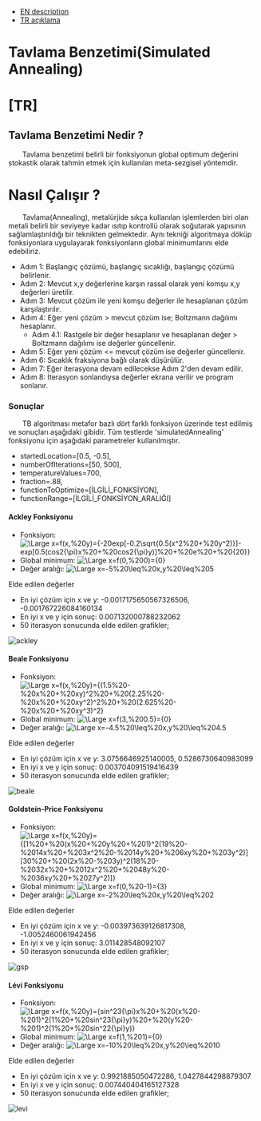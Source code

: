 - [EN description](#en)  
- [TR açıklama](#tr)



# Tavlama Benzetimi(Simulated Annealing)

# [TR]

## Tavlama Benzetimi Nedir ?
&emsp;&emsp;Tavlama benzetimi belirli bir fonksiyonun global optimum değerini stokastik olarak tahmin etmek için kullanılan meta-sezgisel yöntemdir.
 
# Nasıl Çalışır ?
&emsp;&emsp;Tavlama(Annealing), metalürjide sıkça kullanılan işlemlerden biri olan metali belirli bir seviyeye kadar ısıtıp kontrollü olarak soğutarak yapısının sağlamlaştırıldığı bir teknikten gelmektedir. Aynı tekniği algoritmaya döküp fonksiyonlara uygulayarak fonksiyonların global minimumlarını elde edebiliriz.

- Adım 1: Başlangıç çözümü, başlangıç sıcaklığı, başlangıç çözümü belirlenir.
- Adım 2: Mevcut x,y değerlerine karşın rassal olarak yeni komşu x,y değerleri üretilir.
- Adım 3: Mevcut çözüm ile yeni komşu değerler ile hesaplanan çözüm karşılaştırılır.
- Adım 4: Eğer yeni çözüm > mevcut çözüm ise; Boltzmann dağılımı hesaplanır.
   - Adım 4.1: Rastgele bir değer hesaplanır ve hesaplanan değer > Boltzmann dağılımı ise değerler güncellenir.
- Adım 5: Eğer yeni çözüm <= mevcut çözüm ise değerler güncellenir.
- Adım 6: Sıcaklık fraksiyona bağlı olarak düşürülür.
- Adım 7: Eğer iterasyona devam edilecekse Adım 2'den devam edilir.
- Adım 8: İterasyon sonlandıysa değerler ekrana verilir ve program sonlanır.
 
 ### Sonuçlar
 
 &emsp;&emsp;TB algoritması metafor bazlı dört farklı fonksiyon üzerinde test edilmiş ve sonuçları aşağıdaki gibidir. Tüm testlerde 'simulatedAnnealing' fonksiyonu için aşağıdaki parametreler kullanılmıştır.

- startedLocation=[0.5, -0.5],
- numberOfIterations=[50, 500],
- temperatureValues=700,
- fraction=.88,
- functionToOptimize=[İLGİLİ_FONKSİYON],
- functionRange=[İLGİLİ_FONKSİYON_ARALIĞI]
 
 #### Ackley Fonksiyonu
 
- Fonksiyon: ![\Large x=f(x,%20y)={-20exp[-0.2\sqrt{0.5(x^2%20+%20y^2)}]-exp[0.5(cos2{\pi}x%20+%20cos2{\pi}y)]%20+%20e%20+%20{20}}](https://latex.codecogs.com/svg.latex?\Large&space;f(x,%20y)={-20exp[-0.2\sqrt{0.5(x^2%20+%20y^2)}]-exp[0.5(cos2{\pi}x%20+%20cos2{\pi}y)]%20+%20e%20+%20{20}}) 
- Global minimum: ![\Large x=f(0,%200)={0}](https://latex.codecogs.com/svg.latex?\Large&space;f(0,%200)={0})
- Değer aralığı: ![\Large x=-5%20\leq%20x,y%20\leq%205](https://latex.codecogs.com/svg.latex?\Large&space;-5%20\leq%20x,y%20\leq%205)

Elde edilen değerler

- En iyi çözüm için x ve y: -0.0017175650567326506, -0.001767226084160134
- En iyi x ve y için sonuç: 0.007132000788232062
- 50 iterasyon sonucunda elde edilen grafikler;

![ackley](https://user-images.githubusercontent.com/51250249/108876819-ab922200-760f-11eb-9a6b-a01f2da187f6.png)

 #### Beale Fonksiyonu

- Fonksiyon: ![\Large x=f(x,%20y)={(1.5%20-%20x%20+%20xy)^2%20+%20(2.25%20-%20x%20+%20xy^2)^2%20+%20(2.625%20-%20x%20+%20xy^3)^2}](https://latex.codecogs.com/svg.latex?\Large&space;f(x,%20y)={(1.5%20-%20x%20+%20xy)^2%20+%20(2.25%20-%20x%20+%20xy^2)^2%20+%20(2.625%20-%20x%20+%20xy^3)^2}) 
- Global minimum: ![\Large x=f(3,%200.5)={0}](https://latex.codecogs.com/svg.latex?\Large&space;f(3,%200.5)={0})
- Değer aralığı: ![\Large x=-4.5%20\leq%20x,y%20\leq%204.5](https://latex.codecogs.com/svg.latex?\Large&space;-4.5%20\leq%20x,y%20\leq%204.5)

Elde edilen değerler

- En iyi çözüm için x ve y: 3.0756646925140005, 0.5286730640983099
- En iyi x ve y için sonuç: 0.003704091519416439
- 50 iterasyon sonucunda elde edilen grafikler;

![beale](https://user-images.githubusercontent.com/51250249/108878274-27d93500-7611-11eb-8590-d3d3ef23f0fc.png)

 #### Goldstein-Price Fonksiyonu

- Fonksiyon: ![\Large x=f(x,%20y)={[1%20+%20(x%20+%20y%20+%201)^2(19%20-%2014x%20+%203x^2%20-%2014y%20+%206xy%20+%203y^2)][30%20+%20(2x%20-%203y)^2(18%20-%2032x%20+%2012x^2%20+%2048y%20-%2036xy%20+%2027y^2)]}](https://latex.codecogs.com/svg.latex?\Large&space;f(x,%20y)={[1%20+%20(x%20+%20y%20+%201)^2(19%20-%2014x%20+%203x^2%20-%2014y%20+%206xy%20+%203y^2)][30%20+%20(2x%20-%203y)^2(18%20-%2032x%20+%2012x^2%20+%2048y%20-%2036xy%20+%2027y^2)]}) 
- Global minimum: ![\Large x=f(0,%20-1)={3}](https://latex.codecogs.com/svg.latex?\Large&space;f(0,%20-1)={3})
- Değer aralığı: ![\Large x=-2%20\leq%20x,y%20\leq%202](https://latex.codecogs.com/svg.latex?\Large&space;-2%20\leq%20x,y%20\leq%202)

Elde edilen değerler

- En iyi çözüm için x ve y: -0.003973639126817308, -1.0052460061942456
- En iyi x ve y için sonuç: 3.011428548092107
- 50 iterasyon sonucunda elde edilen grafikler;

![gsp](https://user-images.githubusercontent.com/51250249/108879024-e09f7400-7611-11eb-90da-a1e1527c7a7b.png)


 #### Lévi Fonksiyonu

- Fonksiyon: ![\Large x=f(x,%20y)={sin^23{\pi}x%20+%20(x%20-%201)^2(1%20+%20sin^23{\pi}y)%20+%20(y%20-%201)^2(1%20+%20sin^22{\pi}y)}](https://latex.codecogs.com/svg.latex?\Large&space;f(x,%20y)={sin^23{\pi}x%20+%20(x%20-%201)^2(1%20+%20sin^23{\pi}y)%20+%20(y%20-%201)^2(1%20+%20sin^22{\pi}y)}) 
- Global minimum: ![\Large x=f(1,%201)={0}](https://latex.codecogs.com/svg.latex?\Large&space;f(1,%201)={0})
- Değer aralığı: ![\Large x=-10%20\leq%20x,y%20\leq%2010](https://latex.codecogs.com/svg.latex?\Large&space;-10%20\leq%20x,y%20\leq%2010)

Elde edilen değerler

- En iyi çözüm için x ve y: 0.9921885050472286, 1.0427844298879307
- En iyi x ve y için sonuç: 0.007440404165127328
- 50 iterasyon sonucunda elde edilen grafikler;

![levi](https://user-images.githubusercontent.com/51250249/108880852-b9e23d00-7613-11eb-8fca-52da14e66610.png)

